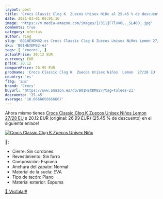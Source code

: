 ```yaml
---
layout: post
title: 'Crocs Classic Clog K  Zuecos Unisex Niño al 25.45 % de descuento'
date: 2021-03-01 09:01:16
image: 'https://m.media-amazon.com/images/I/311jF7lvX0L._SL400_.jpg'
comments: true
category: ofertas
author: ring
slug: 'B01HEXDM82-es Crocs Classic Clog K Zuecos Unisex Niños Lemon 27/28 EU'
sku: 'B01HEXDM82-es'
tags: [ 'zuecos', ]
actualPrice: 20.12 EUR
currency: EUR
price: 20.12
comparePrice: 26.99 EUR
prodname: 'Crocs Classic Clog K  Zuecos Unisex Niños  Lemon  27/28 EU'
country: 'es'
flag: '🇪🇸'
brand: 'Crocs'
buyurl: 'https://www.amazon.es/dp/B01HEXDM82/?tag=tolees-21'
descuento: '25.45'
average: '18.6666666666667'
---
```


Ahora mismo tienes [Crocs Classic Clog K  Zuecos Unisex Niños  Lemon  27/28 EU](https://www.amazon.es/dp/B01HEXDM82/?tag=tolees-21) a 20.12 EUR (original: 26.99 EUR) (25.45 %  de descuento) en el siguiente enlace!

[![Crocs Classic Clog K  Zuecos Unisex Niño](https://m.media-amazon.com/images/I/311jF7lvX0L._SL400_.jpg)](https://www.amazon.es/dp/B01HEXDM82/?tag=tolees-21)

🔎:

- Cierre: Sin cordones
- Revestimiento: Sin forro
- Composición: Espuma
- Anchura del zapato: Normal
- Material de la suela: EVA
- Tipo de tacón: Plano
- Material exterior: Espuma

[🛒 Visítala!!!](https://www.amazon.es/dp/B01HEXDM82/?tag=tolees-21)
